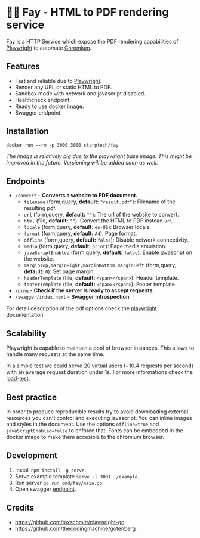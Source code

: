 # 🧚‍♂️ Fay - HTML to PDF rendering service

Fay is a HTTP Service which expose the PDF rendering capabilities of [Playwright](https://github.com/microsoft/playwright) to automate [Chromium](https://www.chromium.org/Home).

## Features

- Fast and reliable due to [Playwright](https://github.com/microsoft/playwright).
- Render any URL or static HTML to PDF.
- Sandbox mode with network and javascript disabled.
- Healthcheck endpoint.
- Ready to use docker image.
- Swagger endpoint.

## Installation

```
docker run --rm -p 3000:3000 starptech/fay
```

_The image is relatively big due to the playwright base image. This might be improved in the future. Versioning will be added soon as well._

## Endpoints

- `/convert` - **Converts a website to PDF document.**
  - `filename` (form,query, **default:** `"result.pdf"`): Filename of the resulting pdf.
  - `url` (form,query, **default:** `""`): The url of the website to convert.
  - `html` (file, **default:** `""`): Convert the HTML to PDF instead `url`.
  - `locale` (form,query, **default:** `en-US`): Browser locale.
  - `format` (form,query, **default:** `A4`): Page format.
  - `offline` (form,query, **default:** `false`): Disable network connectivity.
  - `media` (form,query, **default:** `print`): Page media emulation.
  - `javaScriptEnabled` (form,query, **default:** `false`): Enable javascript on the website.
  - `marginTop,marginRight,marginBottom,marginLeft` (form,query, **default:** `0`): Set page margin.
  - `headerTemplate` (file, **default:** `<span></span>`): Header template.
  - `footerTemplate` (file, **default:** `<span></span>`): Footer template.
- `/ping` - **Check if the server is ready to accept requests.**
- `/swagger/index.html` - **Swagger introspection**

For detail description of the pdf options check the [playwright](https://playwright.dev/docs/api/class-page?_highlight=pdf#pagepdfoptions) documentation.

## Scalability

Playwright is capable to maintain a pool of browser instances. This allows to handle many requests at the same time.

In a simple test we could serve 20 virtual users (~10.4 requests per second) with an average request duration under 1s.
For more informations check the [load-test](./loadtesting/README.md).

## Best practice

In order to produce reproducible results try to avoid downloading external resources you can't control and executing javascript. You can inline images and styles in the document. Use the options `offline=true` and `javaScriptEnabled=false` to enforce that. Fonts can be embedded in the docker image to make them accesible to the chromium browser.

## Development

1. Install `npm install -g serve`.
2. Serve example template `serve -l 3001 ./example`.
3. Run server `go run cmd/fay/main.go`.
4. Open swagger [endpoint](http://localhost:3000/swagger/index.html).

## Credits

- https://github.com/mxschmitt/playwright-go
- https://github.com/thecodingmachine/gotenberg
